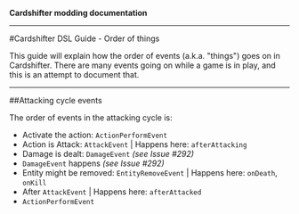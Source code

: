 **Cardshifter modding documentation**

---

#Cardshifter DSL Guide - Order of things

This guide will explain how the order of events (a.k.a. "things") goes on in Cardshifter. There are many events going on while a game is in play, and this is an attempt to document that.  

---

##Attacking cycle events

The order of events in the attacking cycle is: 

- Activate the action: `ActionPerformEvent`
- Action is Attack: `AttackEvent` | Happens here: `afterAttacking`
- Damage is dealt: `DamageEvent` _(see Issue #292)_
- `DamageEvent` happens _(see Issue #292)_
- Entity might be removed: `EntityRemoveEvent` | Happens here: `onDeath`, `onKill`
- After `AttackEvent` | Happens here: `afterAttacked`
- `ActionPerformEvent`
